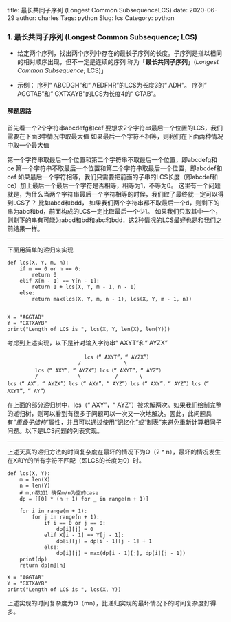 title: 最长共同子序列 (Longest Common SubsequenceLCS)
date: 2020-06-29
author: charles
Tags: python
Slug: lcs
Category: python


### 1. 最长共同子序列 (Longest Common Subsequence; LCS) 
- 给定两个序列，找出两个序列中存在的最长子序列的长度。子序列是指以相同的相对顺序出现，但不一定是连续的序列 称为「**最长共同子序列**」(*Longest Common Subsequence*; LCS)」

- 示例：
序列“ ABCDGH”和“ AEDFHR”的LCS为长度3的“ ADH”。
序列“ AGGTAB”和“ GXTXAYB”的LCS为长度4的“ GTAB”。
#### 解题思路
首先看一个2个字符串abcdefg和cef 要想求2个字符串最后一个位置的LCS，我们需要在下面3中情况中取最大值 如果最后一个字符不相等，则我们在下面两种情况中取一个最大值

第一个字符串取最后一个位置和第二个字符串不取最后一个位置，即abcdefg和ce
第一个字符串不取最后一个位置和第二个字符串取最后一个位置，即abcdef和cef
如果最后一个字符相等，我们只需要把前面的子串的LCS长度（即abcdef和ce）加上最后一个最后一个字符是否相等，相等为1，不等为0。
这里有一个问题就是，为什么当两个字符串最后一个字符相等的时候，我们取了最终就一定可以得到LCS了？ 比如abcd和bdd，
如果我们两个字符串都不取最后一个d，则剩下的串为abc和bd，前面构成的LCS一定比取最后一个少1。
如果我们只取其中一个，则剩下的串有可能为abcd和bd和abc和bdd，这2种情况的LCS最好也是和我们之前结果一样。
<hr>

下面用简单的递归来实现
```
def lcs(X, Y, m, n):
    if m == 0 or n == 0:
        return 0
    elif X[m - 1] == Y[n - 1]:
        return 1 + lcs(X, Y, m - 1, n - 1)
    else:
        return max(lcs(X, Y, m, n - 1), lcs(X, Y, m - 1, n))


X = "AGGTAB"
Y = "GXTXAYB"
print("Length of LCS is ", lcs(X, Y, len(X), len(Y)))
```
考虑到上述实现，以下是针对输入字符串“ AXYT”和“ AYZX”
```
                         lcs（“ AXYT”，“ AYZX”）
                       /              \
         lcs（“ AXY”，“ AYZX”）lcs（“ AXYT”，“ AYZ”）
         /             \           /       \
lcs（“ AX”，“ AYZX”）lcs（“ AXY”，“ AYZ”）lcs（“ AXY”，“ AYZ”）lcs（“ AXYT”，“ AY”）
```

在上面的部分递归树中，lcs（“ AXY”，“ AYZ”）被求解两次。如果我们绘制完整的递归树，则可以看到有很多子问题可以一次又一次地解决。因此，此问题具有“*重叠子结构*”属性，并且可以通过使用“记忆化”或“制表”来避免重新计算相同子问题。以下是LCS问题的列表实现。
<hr>
上述天真的递归方法的时间复杂度在最坏的情况下为O（2 ^ n），最坏的情况发生在X和Y的所有字符不匹配（即LCS的长度为0）时。

```
def lcs(X, Y):
    m = len(X)
    n = len(Y)
    # m,n都加1 确保m/n为空的case
    dp = [[0] * (n + 1) for _ in range(m + 1)]

    for i in range(m + 1):
        for j in range(n + 1):
            if i == 0 or j == 0:
                dp[i][j] = 0
            elif X[i - 1] == Y[j - 1]:
                dp[i][j] = dp[i - 1][j - 1] + 1
            else:
                dp[i][j] = max(dp[i - 1][j], dp[i][j - 1])
    print(dp)
    return dp[m][n]

X = "AGGTAB"
Y = "GXTXAYB"
print("Length of LCS is ", lcs(X, Y))
```
上述实现的时间复杂度为O（mn），比递归实现的最坏情况下的时间复杂度好得多。

